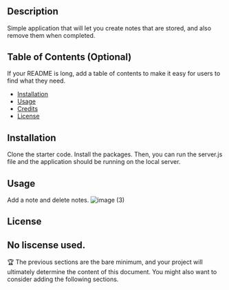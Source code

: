 # <Notepad-minus>

## Description

Simple application that will let you create notes that are stored, and also remove them when completed.

## Table of Contents (Optional)

If your README is long, add a table of contents to make it easy for users to find what they need.

- [Installation](#installation)
- [Usage](#usage)
- [Credits](#credits)
- [License](#license)

## Installation

Clone the starter code.
Install the packages.
Then, you can run the server.js file and the application should be running on the local server.

## Usage

Add a note and delete notes.
![image (3)](https://github.com/GoodK-G/Notepad_minus/assets/141077856/3f782701-5518-4544-9694-25349d6f79cc)


## License

No liscense used.
---

🏆 The previous sections are the bare minimum, and your project will ultimately determine the content of this document. You might also want to consider adding the following sections.


